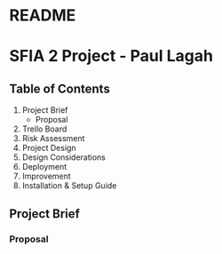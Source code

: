# README
# SFIA 2 Project - Paul Lagah

## Table of Contents
1. Project Brief
   - Proposal
2. Trello Board
3. Risk Assessment
4. Project Design
5. Design Considerations
6. Deployment
7. Improvement
8. Installation & Setup Guide

## Project Brief


### Proposal


## 